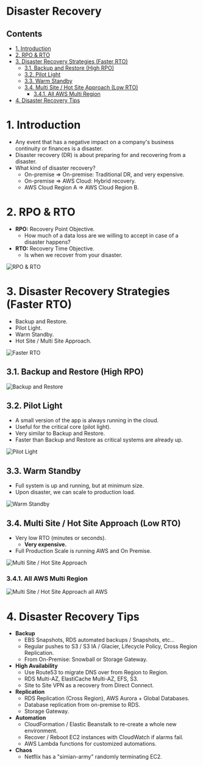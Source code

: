 # Disaster Recovery <!-- omit in toc -->

## Contents <!-- omit in toc -->

- [1. Introduction](#1-introduction)
- [2. RPO \& RTO](#2-rpo--rto)
- [3. Disaster Recovery Strategies (Faster RTO)](#3-disaster-recovery-strategies-faster-rto)
  - [3.1. Backup and Restore (High RPO)](#31-backup-and-restore-high-rpo)
  - [3.2. Pilot Light](#32-pilot-light)
  - [3.3. Warm Standby](#33-warm-standby)
  - [3.4. Multi Site / Hot Site Approach (Low RTO)](#34-multi-site--hot-site-approach-low-rto)
    - [3.4.1. All AWS Multi Region](#341-all-aws-multi-region)
- [4. Disaster Recovery Tips](#4-disaster-recovery-tips)

# 1. Introduction

- Any event that has a negative impact on a company's business continuity or finances is a disaster.
- Disaster recovery (DR) is about preparing for and recovering from a disaster.
- What kind of disaster recovery?
  - On-premise => On-premise: Traditional DR, and very expensive.
  - On-premise => AWS Cloud: Hybrid recovery.
  - AWS Cloud Region A => AWS Cloud Region B.

# 2. RPO & RTO

- **RPO:** Recovery Point Objective.
  - How much of a data loss are we willing to accept in case of a disaster happens?
- **RTO:** Recovery Time Objective.
  - Is when we recover from your disaster.

![RPO & RTO](/Images/DisasterRecoveryRpoRto.png)

# 3. Disaster Recovery Strategies (Faster RTO)

- Backup and Restore.
- Pilot Light.
- Warm Standby.
- Hot Site / Multi Site Approach.

![Faster RTO](/Images/DisasterRecoveryFasterRTO.png)

## 3.1. Backup and Restore (High RPO)

![Backup and Restore](/Images/DisasterRecoveryBackupAndRestore.png)

## 3.2. Pilot Light

- A small version of the app is always running in the cloud.
- Useful for the critical core (pilot light).
- Very similar to Backup and Restore.
- Faster than Backup and Restore as critical systems are already up.

![Pilot Light](/Images/DisasterRecoveryPilotLight.png)

## 3.3. Warm Standby

- Full system is up and running, but at minimum size.
- Upon disaster, we can scale to production load.

![Warm Standby](/Images/DisasterRecoveryWarmStandby.png)

## 3.4. Multi Site / Hot Site Approach (Low RTO)

- Very low RTO (minutes or seconds).
  - **Very expensive.**
- Full Production Scale is running AWS and On Premise.

![Multi Site / Hot Site Approach](/Images/DisasterRecoveryMultiSiteHotSite.png)

### 3.4.1. All AWS Multi Region

![Multi Site / Hot Site Approach all AWS](/Images/DisasterRecoveryMultiSiteHotSiteAllAWS.png)

# 4. Disaster Recovery Tips

- **Backup**
  - EBS Snapshots, RDS automated backups / Snapshots, etc...
  - Regular pushes to S3 / S3 IA / Glacier, Lifecycle Policy, Cross Region Replication.
  - From On-Premise: Snowball or Storage Gateway.
- **High Availability**
  - Use Route53 to migrate DNS over from Region to Region.
  - RDS Multi-AZ, ElastiCache Multi-AZ, EFS, S3.
  - Site to Site VPN as a recovery from Direct Connect.
- **Replication**
  - RDS Replication (Cross Region), AWS Aurora + Global Databases.
  - Database replication from on-premise to RDS.
  - Storage Gateway.
- **Automation**
  - CloudFormation / Elastic Beanstalk to re-create a whole new environment.
  - Recover / Reboot EC2 instances with CloudWatch if alarms fail.
  - AWS Lambda functions for customized automations.
- **Chaos**
  - Netflix has a "simian-army" randomly terminating EC2.
